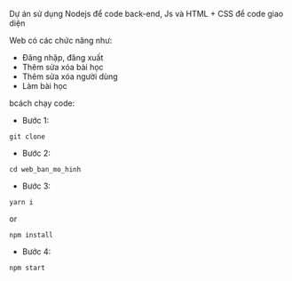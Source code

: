 Dự án sử dụng Nodejs để code back-end, Js và HTML + CSS để code giao diện

Web có các chức năng như:
 - Đăng nhập, đăng xuất
 - Thêm sửa xóa bài học
 - Thêm sửa xóa người dùng
 - Làm bài học

 
bcách chạy code:
- Bước 1:
```
git clone 
```
- Bước 2:
```
cd web_ban_mo_hinh
```
-  Bước 3:
```
yarn i
```
or
```
npm install
```
-  Bước 4:
```
npm start
```
